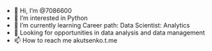 - 👋 Hi, I’m @7086600
- 👀 I’m interested in Python
- 🌱 I’m currently learning Career path: Data Scientist: Analytics
- 💞️ Looking for opportunities in data analysis and data management
- 📫 How to reach me akutsenko.t.me

<!---
7086600/7086600 is a ✨ special ✨ repository because its `README.md` (this file) appears on your GitHub profile.
You can click the Preview link to take a look at your changes.
--->
